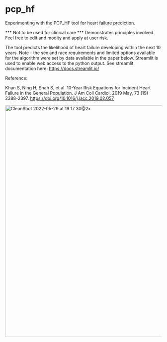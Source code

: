 # pcp_hf
Experimenting with the PCP_HF tool for heart failure prediction.

*** Not to be used for clinical care *** Demonstrates principles involved. Feel free to edit and modity and apply at user risk.

The tool predicts the likelihood of heart failure developing within the next 10 years. Note - the sex and race requirements and limited options available for the algorithm were set by data available in the paper below. Streamlit is used to enable web access to the python output. See streamlit documentation here: https://docs.streamlit.io/



Reference:

Khan S, Ning H, Shah S, et al. 10-Year Risk Equations for Incident Heart Failure in the General Population. J Am Coll Cardiol. 2019 May, 73 (19) 2388-2397. https://doi.org/10.1016/j.jacc.2019.02.057




<img width="747" alt="CleanShot 2022-05-29 at 19 17 30@2x" src="https://user-images.githubusercontent.com/92898146/170897437-da92dc2d-0985-4d58-80ef-8cf5696d6cd3.png">
